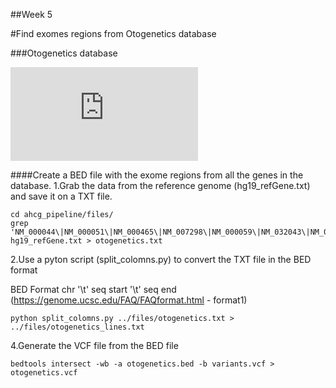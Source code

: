 ##Week 5

#Find exomes regions from Otogenetics database

###Otogenetics database

![myimage-alt-tag](http://www.otogenetics.com/forms/Breast_Cancer_gene_list.pdf "Otogenetics")

####Create a BED file with the exome regions from all the genes in the database.
1.Grab the data from the reference genome (hg19_refGene.txt) and save it on a TXT file.

```{sh}
cd ahcg_pipeline/files/ 
grep 'NM_000044\|NM_000051\|NM_000465\|NM_007298\|NM_000059\|NM_032043\|NM_001080124\|NM_004360\|NM_001005735\|NM_002485\|NM_024675\|NM_000314\|NM_005732\|NM_001164269\|NM_000455\|NM_000660\|NM_000546' hg19_refGene.txt > otogenetics.txt
```
2.Use a pyton script (split_colomns.py) to convert the TXT file in the BED format

BED Format
chr '\t'  seq start '\t'  seq end 
(https://genome.ucsc.edu/FAQ/FAQformat.html - format1)


 ```{sh} 
python split_colomns.py ../files/otogenetics.txt > ../files/otogenetics_lines.txt
```
 
4.Generate the VCF file from the BED file
 
```{sh}
bedtools intersect -wb -a otogenetics.bed -b variants.vcf > otogenetics.vcf
```
